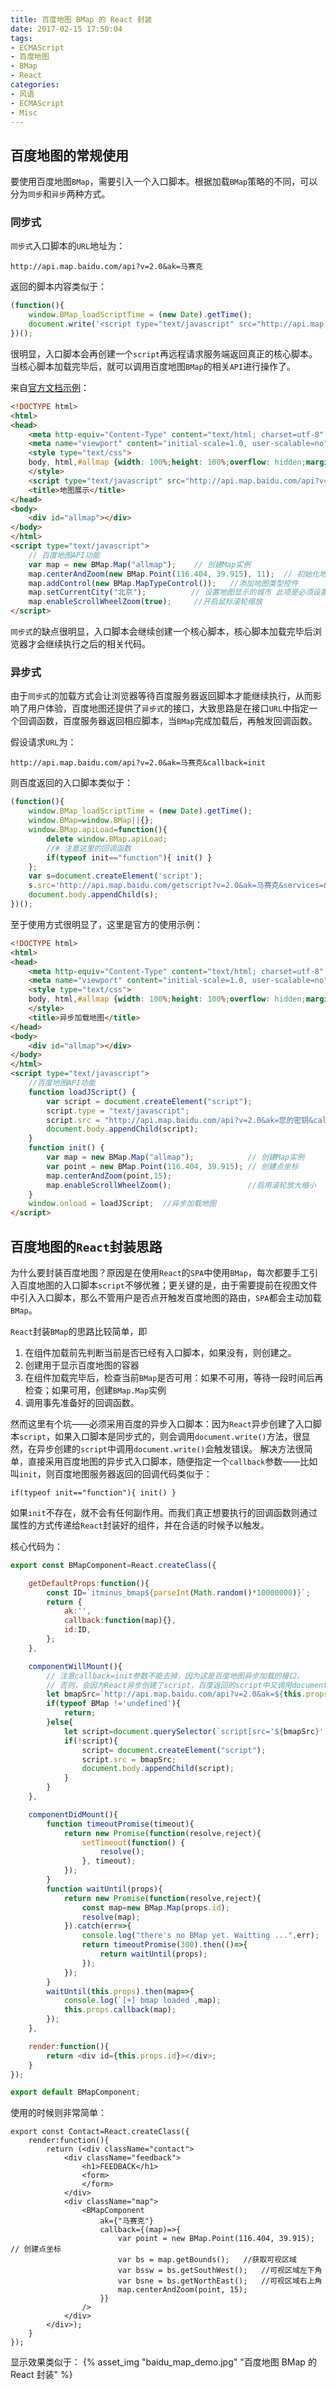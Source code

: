 ```yaml
---
title: 百度地图 BMap 的 React 封装
date: 2017-02-15 17:50:04
tags:
- ECMAScript
- 百度地图
- BMap
- React
categories:
- 风语
- ECMAScript
- Misc
---
```


## 百度地图的常规使用

要使用百度地图`BMap`，需要引入一个入口脚本。根据加载`BMap`策略的不同，可以分为`同步`和`异步`两种方式。

### 同步式

`同步式`入口脚本的`URL`地址为：
```
http://api.map.baidu.com/api?v=2.0&ak=马赛克
```
返回的脚本内容类似于：
```JavaScript
(function(){ 
    window.BMap_loadScriptTime = (new Date).getTime(); 
    document.write('<script type="text/javascript" src="http://api.map.baidu.com/getscript?v=2.0&ak=${这里是马赛克}&services=&t=20170207140543"></script>');
})();
```
很明显，入口脚本会再创建一个`script`再远程请求服务端返回真正的核心脚本。当核心脚本加载完毕后，就可以调用百度地图`BMap`的相关`API`进行操作了。

来自[官方文档示例](http://lbsyun.baidu.com/index.php?title=jspopular/guide/helloworld)：
```HTML
<!DOCTYPE html>
<html>
<head>
    <meta http-equiv="Content-Type" content="text/html; charset=utf-8" />
    <meta name="viewport" content="initial-scale=1.0, user-scalable=no" />
    <style type="text/css">
    body, html,#allmap {width: 100%;height: 100%;overflow: hidden;margin:0;font-family:"微软雅黑";}
    </style>
    <script type="text/javascript" src="http://api.map.baidu.com/api?v=2.0&ak=您的密钥"></script>
    <title>地图展示</title>
</head>
<body>
    <div id="allmap"></div>
</body>
</html>
<script type="text/javascript">
    // 百度地图API功能
    var map = new BMap.Map("allmap");    // 创建Map实例
    map.centerAndZoom(new BMap.Point(116.404, 39.915), 11);  // 初始化地图,设置中心点坐标和地图级别
    map.addControl(new BMap.MapTypeControl());   //添加地图类型控件
    map.setCurrentCity("北京");          // 设置地图显示的城市 此项是必须设置的
    map.enableScrollWheelZoom(true);     //开启鼠标滚轮缩放
</script>
```
`同步式`的缺点很明显，入口脚本会继续创建一个核心脚本，核心脚本加载完毕后浏览器才会继续执行之后的相关代码。

### 异步式

由于`同步式`的加载方式会让浏览器等待百度服务器返回脚本才能继续执行，从而影响了用户体验，百度地图还提供了`异步式`的接口，大致思路是在接口`URL`中指定一个回调函数，百度服务器返回相应脚本，当`BMap`完成加载后，再触发回调函数。

假设请求`URL`为：
```
http://api.map.baidu.com/api?v=2.0&ak=马赛克&callback=init
```
则百度返回的入口脚本类似于：
```JavaScript
(function(){ 
    window.BMap_loadScriptTime = (new Date).getTime(); 
    window.BMap=window.BMap||{};
    window.BMap.apiLoad=function(){
        delete window.BMap.apiLoad;
        //# 注意这里的回调函数
        if(typeof init=="function"){ init() }
    };
    var s=document.createElement('script');
    s.src='http://api.map.baidu.com/getscript?v=2.0&ak=马赛克&services=&t=20170207140543';
    document.body.appendChild(s);
})();
```
至于使用方式很明显了，这里是官方的使用示例：
```HTML
<!DOCTYPE html>
<html>
<head>
    <meta http-equiv="Content-Type" content="text/html; charset=utf-8" />
    <meta name="viewport" content="initial-scale=1.0, user-scalable=no" />
    <style type="text/css">
    body, html,#allmap {width: 100%;height: 100%;overflow: hidden;margin:0;font-family:"微软雅黑";}
    </style>
    <title>异步加载地图</title>
</head>
<body>
    <div id="allmap"></div>
</body>
</html>
<script type="text/javascript">
    //百度地图API功能
    function loadJScript() {
        var script = document.createElement("script");
        script.type = "text/javascript";
        script.src = "http://api.map.baidu.com/api?v=2.0&ak=您的密钥&callback=init";
        document.body.appendChild(script);
    }
    function init() {
        var map = new BMap.Map("allmap");            // 创建Map实例
        var point = new BMap.Point(116.404, 39.915); // 创建点坐标
        map.centerAndZoom(point,15);                 
        map.enableScrollWheelZoom();                 //启用滚轮放大缩小
    }  
    window.onload = loadJScript;  //异步加载地图
</script>
```

## 百度地图的`React`封装思路

为什么要封装百度地图？原因是在使用`React`的`SPA`中使用`BMap`，每次都要手工引入百度地图的入口脚本`script`不够优雅；更关键的是，由于需要提前在视图文件中引入入口脚本，那么不管用户是否点开触发百度地图的路由，`SPA`都会主动加载`BMap`。

`React`封装`BMap`的思路比较简单，即
1. 在组件加载前先判断当前是否已经有入口脚本，如果没有，则创建之。
2. 创建用于显示百度地图的容器
3. 在组件加载完毕后，检查当前`BMap`是否可用：如果不可用，等待一段时间后再检查；如果可用，创建`BMap.Map`实例
4. 调用事先准备好的回调函数。

然而这里有个坑——必须采用百度的异步入口脚本：因为`React`异步创建了入口脚本`script`，如果入口脚本是同步式的，则会调用`document.write()`方法，很显然，在异步创建的`script`中调用`document.write()`会触发错误。
解决方法很简单，直接采用百度地图的异步式入口脚本，随便指定一个`callback`参数——比如叫`init`，则百度地图服务器返回的回调代码类似于：
```
if(typeof init=="function"){ init() }
```
如果`init`不存在，就不会有任何副作用。而我们真正想要执行的回调函数则通过属性的方式传递给`React`封装好的组件，并在合适的时候予以触发。

核心代码为：
```JavaScript
export const BMapComponent=React.createClass({

    getDefaultProps:function(){
        const ID=`itminus_bmap${parseInt(Math.random()*10000000)}`;
        return {
            ak:'',
            callback:function(map){},
            id:ID,
        };
    },

    componentWillMount(){
        // 注意callback=init参数不能去掉，因为这是百度地图异步加载的接口，
        // 否则，会因为React异步创建了script，百度返回的script中又调用document.write()，从而触发错误
        let bmapSrc=`http://api.map.baidu.com/api?v=2.0&ak=${this.props.ak}&callback=init`;
        if(typeof BMap !='undefined'){
            return;
        }else{
            let script=document.querySelector(`script[src='${bmapSrc}']`);
            if(!script){
                script= document.createElement("script");
                script.src = bmapSrc;
                document.body.appendChild(script);
            }
        }
    },

    componentDidMount(){
        function timeoutPromise(timeout){
            return new Promise(function(resolve,reject){
                setTimeout(function() {
                    resolve();
                }, timeout);
            });
        }
        function waitUntil(props){
            return new Promise(function(resolve,reject){
                const map=new BMap.Map(props.id);
                resolve(map);
            }).catch(err=>{
                console.log("there's no BMap yet. Waitting ...",err);
                return timeoutPromise(300).then(()=>{
                    return waitUntil(props);
                });
            });
        }
        waitUntil(this.props).then(map=>{
            console.log(`[+] bmap loaded`,map);
            this.props.callback(map);
        });
    },

    render:function(){ 
        return <div id={this.props.id}></div>;
    } 
});

export default BMapComponent;
```

使用的时候则非常简单：
```
export const Contact=React.createClass({
    render:function(){
        return (<div className="contact">
            <div className="feedback">
                <h1>FEEDBACK</h1>
                <form>
                </form>
            </div>
            <div className="map">
                <BMapComponent 
                    ak={"马赛克"}  
                    callback={(map)=>{
                        var point = new BMap.Point(116.404, 39.915);  // 创建点坐标  
                        var bs = map.getBounds();   //获取可视区域
                        var bssw = bs.getSouthWest();   //可视区域左下角
                        var bsne = bs.getNorthEast();   //可视区域右上角
                        map.centerAndZoom(point, 15);  
                    }}
                />
            </div>
        </div>);
    }
});
```
显示效果类似于：
{% asset_img "baidu_map_demo.jpg" "百度地图 BMap 的 React 封装" %}